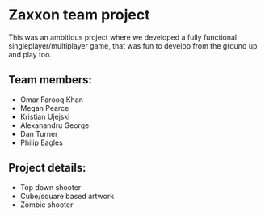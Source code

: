 # Zaxxon team project
This was an ambitious project where we developed a fully functional singleplayer/multiplayer game, that was fun to develop from the ground up and play too.

## Team members:

* Omar Farooq Khan
* Megan Pearce
* Kristian Ujejski
* Alexanandru George
* Dan Turner
* Philip Eagles

## Project details:

* Top down shooter
* Cube/square based artwork
* Zombie shooter
